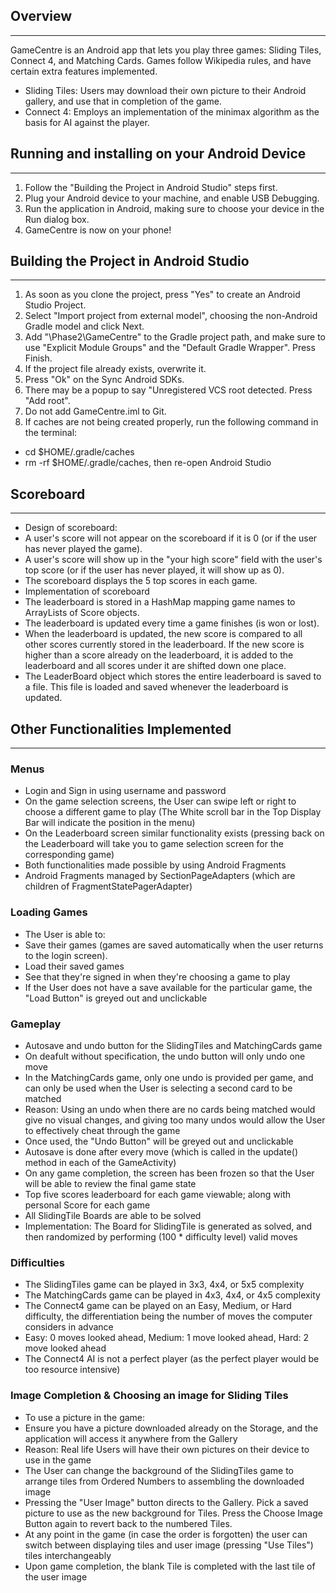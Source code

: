 ## Overview
---
GameCentre is an Android app that lets you play three games: Sliding Tiles, Connect 4, and Matching Cards. Games follow Wikipedia rules, and have certain extra features implemented.
+ Sliding Tiles: Users may download their own picture to their Android gallery, and use that in completion of the game.
+ Connect 4: Employs an implementation of the minimax algorithm as the basis for AI against the player.

## Running and installing on your Android Device
---
1. Follow the "Building the Project in Android Studio" steps first.
2. Plug your Android device to your machine, and enable USB Debugging.
3. Run the application in Android, making sure to choose your device in the Run dialog box.
4. GameCentre is now on your phone!

## Building the Project in Android Studio
---
1. As soon as you clone the project, press "Yes" to create an Android Studio Project.
2. Select "Import project from external model", choosing the non-Android Gradle model and click Next.
3. Add "\Phase2\GameCentre" to the Gradle project path, and make sure to use "Explicit Module Groups" and the "Default Gradle Wrapper". Press Finish.
4. If the project file already exists, overwrite it.
5. Press "Ok" on the Sync Android SDKs.
6. There may be a popup to say "Unregistered VCS root detected. Press "Add root".
7. Do not add GameCentre.iml to Git.
8. If caches are not being created properly, run the following command in the terminal:
 + cd $HOME/.gradle/caches
 + rm -rf $HOME/.gradle/caches, then re-open Android Studio

## Scoreboard
---
+ Design of scoreboard:
 + A user's score will not appear on the scoreboard if it is 0 (or if the user has never played the game).
 + A user's score will show up in the "your high score" field with the user's top score (or if the user has never played, it will show up as 0).
 + The scoreboard displays the 5 top scores in each game. 
+ Implementation of scoreboard
 + The leaderboard is stored in a HashMap mapping game names to ArrayLists of Score objects.
 + The leaderboard is updated every time a game finishes (is won or lost). 
 + When the leaderboard is updated, the new score is compared to all other scores currently stored in the leaderboard.
   If the new score is higher than a score already on the leaderboard, it is added to the leaderboard and all scores
   under it are shifted down one place.
 + The LeaderBoard object which stores the entire leaderboard is saved to a file. This file is loaded and saved whenever
   the leaderboard is updated. 
 
## Other Functionalities Implemented
---
### Menus
+ Login and Sign in using username and password
+ On the game selection screens, the User can swipe left or right to choose a different game to play
  (The White scroll bar in the Top Display Bar will indicate the position in the menu)
 + On the Leaderboard screen similar functionality exists (pressing back on the Leaderboard will take you to
   game selection screen for the corresponding game)
 + Both functionalities made possible by using Android Fragments
  + Android Fragments managed by SectionPageAdapters (which are children of FragmentStatePagerAdapter)

### Loading Games
+ The User is able to:
 + Save their games (games are saved automatically when the user returns to the login screen).
 + Load their saved games
 + See that they're signed in when they're choosing a game to play
+ If the User does not have a save available for the particular game, the "Load Button" is greyed out and unclickable


### Gameplay
+ Autosave and undo button for the SlidingTiles and MatchingCards game
 + On deafult without specification, the undo button will only undo one move
 + In the MatchingCards game, only one undo is provided per game, and can only be used when the User is selecting a second card to be matched
  + Reason: Using an undo when there are no cards being matched would give no visual changes, and giving too many undos would allow the User to effectively cheat
    through the game
  + Once used, the "Undo Button" will be greyed out and unclickable
 + Autosave is done after every move (which is called in the update() method in each of the GameActivity)
+ On any game completion, the screen has been frozen so that the User will be able to review the final game state
+ Top five scores leaderboard for each game viewable; along with personal Score for each game
+ All SlidingTile Boards are able to be solved
 + Implementation: The Board for SlidingTile is generated as solved, and then randomized by performing (100 * difficulty level) valid moves
 
### Difficulties
+ The SlidingTiles game can be played in 3x3, 4x4, or 5x5 complexity
+ The MatchingCards game can be played in 4x3, 4x4, or 4x5 complexity
+ The Connect4 game can be played on an Easy, Medium, or Hard difficulty, the differentiation being the number of moves the computer considers in advance
 + Easy: 0 moves looked ahead, Medium: 1 move looked ahead, Hard: 2 move looked ahead
 + The Connect4 AI is not a perfect player (as the perfect player would be too resource intensive)

### Image Completion & Choosing an image for Sliding Tiles
+ To use a picture in the game:
 + Ensure you have a picture downloaded already on the Storage, and the application will access it anywhere from the Gallery
 + Reason: Real life Users will have their own pictures on their device to use in the game
+ The User can change the background of the SlidingTiles game to arrange tiles from Ordered Numbers to assembling the downloaded image
 + Pressing the "User Image" button directs to the Gallery. Pick a saved picture to use as the new background for Tiles. Press the Choose Image Button again
 to revert back to the numbered Tiles.
 + At any point in the game (in case the order is forgotten) the user can switch between displaying tiles and user image (pressing "Use Tiles") tiles interchangeably
 + Upon game completion, the blank Tile is completed with the last tile of the user image
